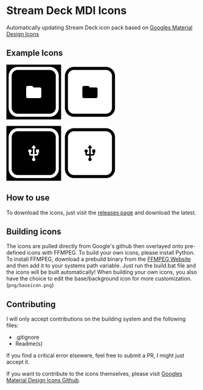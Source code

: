 # Stream Deck MDI Icons
 Automatically updating Stream Deck icon pack based on 
 [Googles Material Design Icons](https://github.com/google/material-design-icons)

## Example Icons
![](/png/examples/folder_black.png)
![](/png/examples/folder_white.png)

![](/png/examples/usb_black.png)
![](/png/examples/usb_white.png)

## How to use
To download the icons, just visit the 
[releases page](https://github.com/CoolCash1/Stream-Deck-MDI-Icons/releases/tag/release) 
and download the latest. 

## Building icons
The icons are pulled directly from Google's github then 
overlayed onto pre-defined icons with FFMPEG. To build 
your own icons, please install Python. To install 
FFMPEG, download a prebuild binary from the 
[FFMPEG Website](https://www.ffmpeg.org/) and then add 
it to your systems path variable. Just run the build.bat 
file and the icons will be built automatically! When
building your own icons, you also have the choice to edit
the base/background icon for more customization. 
(`png/baseicon.png`)

## Contributing
I will only accept contributions on the building system 
and the following files:
- .gitignore
- Readme(s)

If you find a critical error elsewere, feel free to
submit a PR, I might just accept it.

If you want to contribute to the icons themselves, 
please visit 
[Googles Material Design Icons Github](https://github.com/google/material-design-icons).